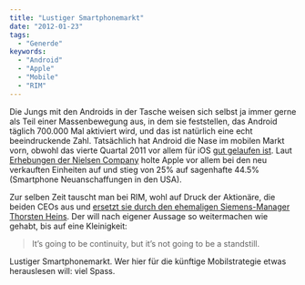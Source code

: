 ```yaml
---
title: "Lustiger Smartphonemarkt"
date: "2012-01-23"
tags:
  - "Generde"
keywords:
  - "Android"
  - "Apple"
  - "Mobile"
  - "RIM"
---
```


Die Jungs mit den Androids in der Tasche weisen sich selbst ja immer gerne als Teil einer Massenbewegung aus, in dem sie feststellen, das Android täglich 700.000 Mal aktiviert wird, und das ist natürlich eine echt beeindruckende Zahl. Tatsächlich hat Android die Nase im mobilen Markt vorn, obwohl das vierte Quartal 2011 vor allem für iOS [gut gelaufen ist](http://www.lukew.com/ff/entry.asp?1484=). Laut [Erhebungen der Nielsen Company](http://blog.nielsen.com/nielsenwire/consumer/more-us-consumers-choosing-smartphones-as-apple-closes-the-gap-on-android/) holte Apple vor allem bei den neu verkauften Einheiten auf und stieg von 25% auf sagenhafte 44.5% (Smartphone Neuanschaffungen in den USA).

Zur selben Zeit tauscht man bei RIM, wohl auf Druck der Aktionäre, die beiden CEOs aus und [ersetzt sie durch den ehemaligen Siemens-Manager Thorsten Heins](http://www.theverge.com/2012/1/22/2726445/rim-jim-balsillie-and-mike-lazaridis-to-step-down-coo-thorsten-heins). Der will nach eigener Aussage so weitermachen wie gehabt, bis auf eine Kleinigkeit:

> It’s going to be continuity, but it’s not going to be a standstill.

Lustiger Smartphonemarkt. Wer hier für die künftige Mobilstrategie etwas herauslesen will: viel Spass.
